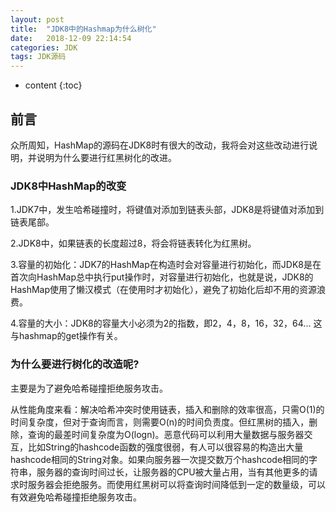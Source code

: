 ```yaml
---
layout: post
title:  "JDK8中的Hashmap为什么树化"
date:   2018-12-09 22:14:54
categories: JDK
tags: JDK源码
---
```


* content
{:toc}

## 前言

众所周知，HashMap的源码在JDK8时有很大的改动，我将会对这些改动进行说明，并说明为什么要进行红黑树化的改进。


### JDK8中HashMap的改变

1.JDK7中，发生哈希碰撞时，将键值对添加到链表头部，JDK8是将键值对添加到链表尾部。

2.JDK8中，如果链表的长度超过8，将会将链表转化为红黑树。

3.容量的初始化：JDK7的HashMap在构造时会对容量进行初始化，而JDK8是在首次向HashMap总中执行put操作时，对容量进行初始化，也就是说，JDK8的HashMap使用了懒汉模式（在使用时才初始化），避免了初始化后却不用的资源浪费。

4.容量的大小：JDK8的容量大小必须为2的指数，即2，4，8，16，32，64... 这与hashmap的get操作有关。

### 为什么要进行树化的改造呢?

主要是为了避免哈希碰撞拒绝服务攻击。

从性能角度来看：解决哈希冲突时使用链表，插入和删除的效率很高，只需O(1)的时间复杂度，但对于查询而言，则需要O(n)的时间负责度。但红黑树的插入，删除，查询的最差时间复杂度为O(logn)。恶意代码可以利用大量数据与服务器交互，比如String的hashcode函数的强度很弱，有人可以很容易的构造出大量hashcode相同的String对象。如果向服务器一次提交数万个hashcode相同的字符串，服务器的查询时间过长，让服务器的CPU被大量占用，当有其他更多的请求时服务器会拒绝服务。而使用红黑树可以将查询时间降低到一定的数量级，可以有效避免哈希碰撞拒绝服务攻击。